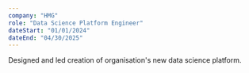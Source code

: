 ```yaml
---
company: "HMG"
role: "Data Science Platform Engineer"
dateStart: "01/01/2024"
dateEnd: "04/30/2025"
---
```


Designed and led creation of organisation's new data science platform.
